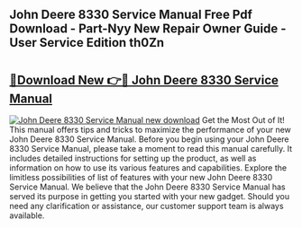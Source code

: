 ## John Deere 8330 Service Manual Free Pdf Download - Part-Nyy New Repair Owner Guide - User Service Edition th0Zn

# <h2><a href="http://bc93890.oget.top/?id=John+Deere+8330+Service+Manual">🔗Download New 👉🔴 John Deere 8330 Service Manual</a></h2>

[![John Deere 8330 Service Manual new download](https://i.imgur.com/5g1atiW.png)](http://bc93890.oget.top/?id=John+Deere+8330+Service+Manual)
Get the Most Out of It! This manual offers tips and tricks to maximize the performance of your new John Deere 8330 Service Manual. Before you begin using your John Deere 8330 Service Manual, please take a moment to read this manual carefully. It includes detailed instructions for setting up the product, as well as information on how to use its various features and capabilities. Explore the limitless possibilities of list of features with your new John Deere 8330 Service Manual. We believe that the John Deere 8330 Service Manual has served its purpose in getting you started with your new gadget. Should you need any clarification or assistance, our customer support team is always available.

